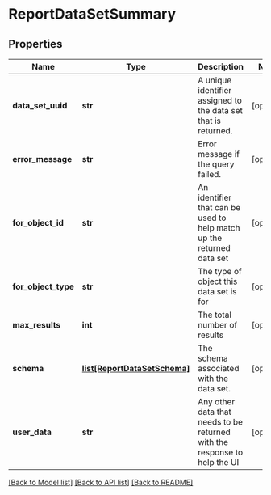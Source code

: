 # ReportDataSetSummary

## Properties
Name | Type | Description | Notes
------------ | ------------- | ------------- | -------------
**data_set_uuid** | **str** | A unique identifier assigned to the data set that is returned. | [optional] 
**error_message** | **str** | Error message if the query failed. | [optional] 
**for_object_id** | **str** | An identifier that can be used to help match up the returned data set | [optional] 
**for_object_type** | **str** | The type of object this data set is for | [optional] 
**max_results** | **int** | The total number of results | [optional] 
**schema** | [**list[ReportDataSetSchema]**](ReportDataSetSchema.md) | The schema associated with the data set. | [optional] 
**user_data** | **str** | Any other data that needs to be returned with the response to help the UI | [optional] 

[[Back to Model list]](../README.md#documentation-for-models) [[Back to API list]](../README.md#documentation-for-api-endpoints) [[Back to README]](../README.md)


